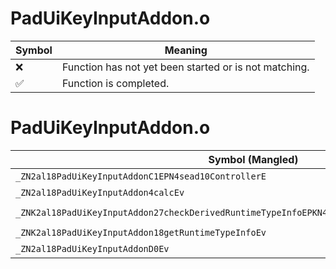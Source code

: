 # PadUiKeyInputAddon.o
| Symbol | Meaning 
| ------------- | ------------- 
| :x: | Function has not yet been started or is not matching. 
| :white_check_mark: | Function is completed. 


# PadUiKeyInputAddon.o
| Symbol (Mangled) | Symbol (Demangled) | Decompiled? |
| ------------- |  ------------- | ------------- |
| `_ZN2al18PadUiKeyInputAddonC1EPN4sead10ControllerE` | `al::PadUiKeyInputAddon::PadUiKeyInputAddon(sead::Controller *)` | :white_check_mark: |
| `_ZN2al18PadUiKeyInputAddon4calcEv` | `al::PadUiKeyInputAddon::calc(void)` | :white_check_mark: |
| `_ZNK2al18PadUiKeyInputAddon27checkDerivedRuntimeTypeInfoEPKN4sead15RuntimeTypeInfo9InterfaceE` | `al::PadUiKeyInputAddon::checkDerivedRuntimeTypeInfo(sead::RuntimeTypeInfo::Interface const*)const` | :white_check_mark: |
| `_ZNK2al18PadUiKeyInputAddon18getRuntimeTypeInfoEv` | `al::PadUiKeyInputAddon::getRuntimeTypeInfo(void)const` | :white_check_mark: |
| `_ZN2al18PadUiKeyInputAddonD0Ev` | `al::PadUiKeyInputAddon::~PadUiKeyInputAddon()` | :white_check_mark: |
